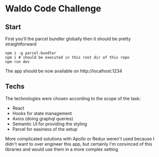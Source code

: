 # Waldo Code Challenge

## Start

First you'll the parcel bundler globally then it should be pretty straightforward

```
npm i -g parcel-bundler
npm i # should be executed in this root dir of this repo
npm run dev
```

The app should be now available on http://localhost:1234

## Techs

The technologies were chosen according to the scope of the task:

- React
- Hooks for state management
- Axios (doing graphql queries)
- Semantic UI for providing the styling
- Parcel for easiness of the setup

More complicated solutions with Apollo or Redux weren\'t used because I didn't want to over engineer this app, but certainly I'm convinced of this libraries and would use them in a more complex setting
